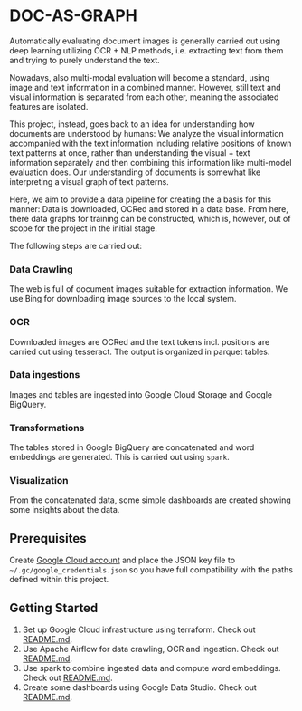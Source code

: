 # DOC-AS-GRAPH

Automatically evaluating document images is generally carried out using deep learning utilizing OCR + NLP methods, i.e. extracting text from them and trying to purely understand the
text.

Nowadays, also multi-modal evaluation will become a standard, using image and text information in a combined manner. However, still text and visual information is separated from each other, meaning the associated features are isolated.

This project, instead, goes back to an idea for understanding how documents are understood by humans: We analyze the visual information accompanied with the
text information including relative positions of known text patterns at once, rather than understanding the visual + text information separately and then combining this information like multi-model evaluation does. Our understanding
of documents is somewhat like interpreting a visual graph of text patterns.

Here, we aim to provide a data pipeline for creating the a basis for this manner: Data is downloaded, OCRed and stored in a data base. From here, there data graphs for training can be constructed, which is, however, out of scope for the project in the initial stage.

The following steps are carried out:

### Data Crawling

The web is full of document images suitable for extraction information. We use
Bing for downloading image sources to the local system.

### OCR

Downloaded images are OCRed and the text tokens incl. positions are carried out using tesseract. The output is organized in parquet tables.

### Data ingestions

Images and tables are ingested into Google Cloud Storage and Google BigQuery.

### Transformations

The tables stored in Google BigQuery are concatenated and word embeddings are generated. This is carried out using `spark`.

### Visualization

From the concatenated data, some simple dashboards are created showing some insights about the data.

## Prerequisites

Create [Google Cloud account](https://cloud.google.com/docs/authentication/getting-started)
and place the JSON key file to `~/.gc/google_credentials.json` so you
have full compatibility with the paths defined within this project.

## Getting Started

1. Set up Google Cloud infrastructure using terraform. Check out [README.md](./terraform/README.md).
2. Use Apache Airflow for data crawling, OCR and ingestion. Check out [README.md](./airflow/README.md).
3. Use spark to combine ingested data and compute word embeddings. Check out [README.md](./transformations/README.md).
4. Create some dashboards using Google Data Studio. Check out [README.md](./visualization/README.md).
